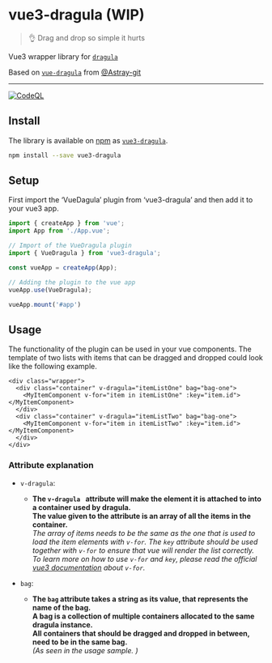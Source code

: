 # vue3-dragula (WIP)
> 👌 Drag and drop so simple it hurts

Vue3 wrapper library for [`dragula`](https://github.com/bevacqua/dragula)

Based on [`vue-dragula`](https://github.com/Astray-git/vue-dragula) from [@Astray-git](https://github.com/Astray-git)

---
[![CodeQL](https://github.com/basicx-StrgV/vue3-dragula/actions/workflows/github-code-scanning/codeql/badge.svg)](https://github.com/basicx-StrgV/vue3-dragula/actions/workflows/github-code-scanning/codeql)


## Install

The library is available on [npm](https://www.npmjs.com/) as  [`vue3-dragula`](https://www.npmjs.com/package/vue3-dragula).
``` bash
npm install --save vue3-dragula
```
## Setup
First import the ‘VueDagula’ plugin from ‘vue3-dragula’ and then add it to your vue3 app.
``` ts
import { createApp } from 'vue';
import App from './App.vue';

// Import of the VueDragula plugin
import { VueDragula } from 'vue3-dragula';

const vueApp = createApp(App);

// Adding the plugin to the vue app
vueApp.use(VueDragula);

vueApp.mount('#app')
```

## Usage
The functionality of the plugin can be used in your vue components. 
The template of two lists with items that can be dragged and dropped could look like the following example.

``` vue
<div class="wrapper">
  <div class="container" v-dragula="itemListOne" bag="bag-one">
    <MyItemComponent v-for="item in itemListOne" :key="item.id"></MyItemComponent>
  </div>
  <div class="container" v-dragula="itemListTwo" bag="bag-one">
    <MyItemComponent v-for="item in itemListTwo" :key="item.id"></MyItemComponent>
  </div>
</div>
```

### Attribute explanation
- `v-dragula`:
  - __The `v-dragula ` attribute will make the element it is attached to into a container used by dragula.__  
__The value given to the attribute is an array of all the items in the container.__  
_The array of items needs to be the same as the one that is used to load the item elements with `v-for`.
The `key` attribute should be used together with `v-for` to ensure that vue will render the list correctly._  
_To learn more on how to use `v-for` and `key`, please read the official [vue3 documentation](https://vuejs.org/guide/essentials/list.html) about `v-for`._ 

- `bag`:
  - __The `bag` attribute takes a string as its value, that represents the name of the bag.__  
__A bag is a collection of multiple containers allocated to the same dragula instance.__  
__All containers that should be dragged and dropped in between, need to be in the same bag.__  
_(As seen in the usage sample. )_



